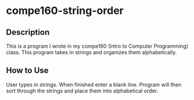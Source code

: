 # compe160-string-order

## Description
This is a program I wrote in my compe160 (Intro to Computer Programming) class. This program takes in strings and organizes them alphabetically.

## How to Use
User types in strings. When finished enter a blank line. Program will then sort through the strings and place them into alphabetical order.
